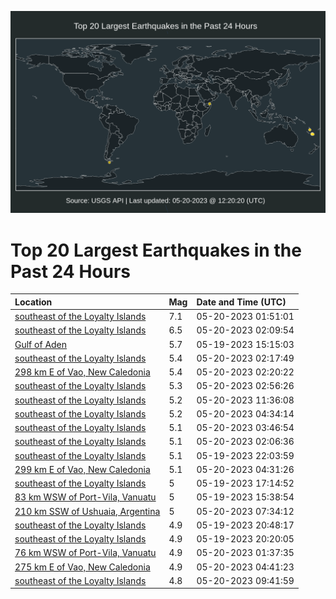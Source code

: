 ![Map](./map.png)

# Top 20 Largest Earthquakes in the Past 24 Hours

| Location | Mag | Date and Time (UTC) |
|:---|:---|:---|
| [southeast of the Loyalty Islands](https://earthquake.usgs.gov/earthquakes/eventpage/us6000kdce) | 7.1 | 05-20-2023 01:51:01 |
| [southeast of the Loyalty Islands](https://earthquake.usgs.gov/earthquakes/eventpage/us6000kdcu) | 6.5 | 05-20-2023 02:09:54 |
| [Gulf of Aden](https://earthquake.usgs.gov/earthquakes/eventpage/us6000kd6s) | 5.7 | 05-19-2023 15:15:03 |
| [southeast of the Loyalty Islands](https://earthquake.usgs.gov/earthquakes/eventpage/us6000kdd8) | 5.4 | 05-20-2023 02:17:49 |
| [298 km E of Vao, New Caledonia](https://earthquake.usgs.gov/earthquakes/eventpage/us6000kdd2) | 5.4 | 05-20-2023 02:20:22 |
| [southeast of the Loyalty Islands](https://earthquake.usgs.gov/earthquakes/eventpage/us6000kddi) | 5.3 | 05-20-2023 02:56:26 |
| [southeast of the Loyalty Islands](https://earthquake.usgs.gov/earthquakes/eventpage/us6000kdfz) | 5.2 | 05-20-2023 11:36:08 |
| [southeast of the Loyalty Islands](https://earthquake.usgs.gov/earthquakes/eventpage/us6000kddz) | 5.2 | 05-20-2023 04:34:14 |
| [southeast of the Loyalty Islands](https://earthquake.usgs.gov/earthquakes/eventpage/us6000kddt) | 5.1 | 05-20-2023 03:46:54 |
| [southeast of the Loyalty Islands](https://earthquake.usgs.gov/earthquakes/eventpage/us6000kddc) | 5.1 | 05-20-2023 02:06:36 |
| [southeast of the Loyalty Islands](https://earthquake.usgs.gov/earthquakes/eventpage/us6000kdav) | 5.1 | 05-19-2023 22:03:59 |
| [299 km E of Vao, New Caledonia](https://earthquake.usgs.gov/earthquakes/eventpage/us6000kde0) | 5.1 | 05-20-2023 04:31:26 |
| [southeast of the Loyalty Islands](https://earthquake.usgs.gov/earthquakes/eventpage/us6000kd90) | 5 | 05-19-2023 17:14:52 |
| [83 km WSW of Port-Vila, Vanuatu](https://earthquake.usgs.gov/earthquakes/eventpage/us6000kd6v) | 5 | 05-19-2023 15:38:54 |
| [210 km SSW of Ushuaia, Argentina](https://earthquake.usgs.gov/earthquakes/eventpage/us6000kdex) | 5 | 05-20-2023 07:34:12 |
| [southeast of the Loyalty Islands](https://earthquake.usgs.gov/earthquakes/eventpage/us6000kdab) | 4.9 | 05-19-2023 20:48:17 |
| [southeast of the Loyalty Islands](https://earthquake.usgs.gov/earthquakes/eventpage/us6000kda3) | 4.9 | 05-19-2023 20:20:05 |
| [76 km WSW of Port-Vila, Vanuatu](https://earthquake.usgs.gov/earthquakes/eventpage/us6000kdcd) | 4.9 | 05-20-2023 01:37:35 |
| [275 km E of Vao, New Caledonia](https://earthquake.usgs.gov/earthquakes/eventpage/us6000kde1) | 4.9 | 05-20-2023 04:41:23 |
| [southeast of the Loyalty Islands](https://earthquake.usgs.gov/earthquakes/eventpage/us6000kdfp) | 4.8 | 05-20-2023 09:41:59 |
